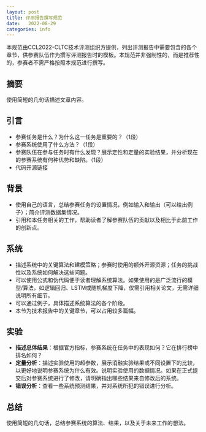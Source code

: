 ```yaml
---
layout: post
title: 评测报告撰写规范
date:   2022-08-29
categories: info
---
```



本规范由CCL2022-CLTC技术评测组织方提供，列出评测报告中需要包含的各个章节，供参赛队伍作为撰写评测报告时的模板。本规范并非强制性的，而是推荐性的，参赛者不需严格按照本规范进行撰写。

## 摘要

使用简短的几句话描述文章内容。

## 引言

- 参赛任务是什么？为什么这一任务是重要的？（1段）
- 参赛系统使用了什么方法？（1段）
- 参赛队伍在参与任务时有什么发现？展示定性和定量的实验结果，并分析现在的参赛系统有何种优势和缺陷。（1段）
- 代码开源链接

## 背景

- 使用自己的语言，总结参赛任务的设置情况，例如输入和输出（可以给出例子）；简介评测数据集情况。
- 引用和本任务相关的工作，帮助读者了解参赛队伍的贡献以及相比于此前工作的创新点。

## 系统

- 描述系统中的关键算法和建模策略；参赛时使用的额外开源资源；任务的挑战性以及系统如何解决这些问题。
- 可以使用公式和伪代码便于读者理解系统算法。如果使用的是广泛流行的模型/算法，如逻辑回归、LSTM或随机梯度下降，仅需引用相关论文，无需详细说明所有细节。
- 可以通过例子，具体描述系统算法的各个阶段。
- 本节为技术报告中的关键章节，可以占用较多篇幅。

## 实验

- **描述总体结果**：根据官方指标，参赛系统在任务中的表现如何？它在排行榜中排名如何？
- **定量分析**：描述实验使用的超参数，展示消融实验结果或不同设置下的比较，以更好地说明参赛系统为什么有效。说明实验使用的数据情况。如果在正式提交后对参赛系统进行了修改，请明确指出哪些结果来自修改后的系统。
- **错误分析**：查看一些系统预测结果，并对系统所犯的错误进行分析。

## 总结

使用简短的几句话，总结参赛系统的算法、结果，以及关于未来工作的想法。